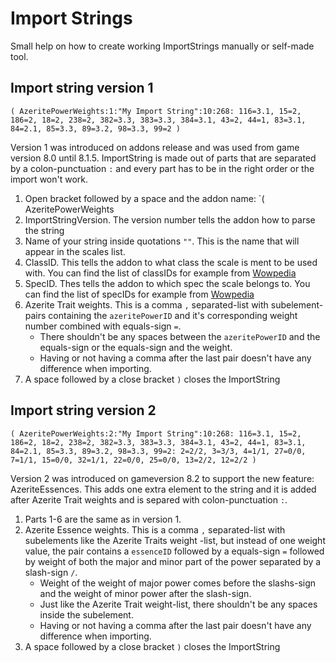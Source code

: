 # Import Strings

Small help on how to create working ImportStrings manually or self-made tool.

## Import string version 1

`( AzeritePowerWeights:1:"My Import String":10:268: 116=3.1, 15=2, 186=2, 18=2, 238=2, 382=3.3, 383=3.3, 384=3.1, 43=2, 44=1, 83=3.1, 84=2.1, 85=3.3, 89=3.2, 98=3.3, 99=2 )`

Version 1 was introduced on addons release and was used from game version 8.0 until 8.1.5. ImportString is made out of parts that are separated by a colon-punctuation `:` and every part has to be in the right order or the import won't work.

1. Open bracket followed by a space and the addon name: `( AzeritePowerWeights
2. ImportStringVersion. The version number tells the addon how to parse the string
3. Name of your string inside quotations `""`. This is the name that will appear in the scales list.
4. ClassID. This tells the addon to what class the scale is ment to be used with. You can find the list of classIDs for example from [Wowpedia](https://wow.gamepedia.com/ClassId)
5. SpecID. Thes tells the addon to which spec the scale belongs to. You can find the list of specIDs for example from [Wowpedia](https://wow.gamepedia.com/SpecializationID)
6. Azerite Trait weights. This is a comma `,` separated-list with subelement-pairs containing the `azeritePowerID` and it's corresponding weight number combined with equals-sign `=`.
   * There shouldn't be any spaces between the `azeritePowerID` and the equals-sign or the equals-sign and the weight.
   * Having or not having a comma after the last pair doesn't have any difference when importing.
7. A space followed by a close bracket `)` closes the ImportString

## Import string version 2

`( AzeritePowerWeights:2:"My Import String":10:268: 116=3.1, 15=2, 186=2, 18=2, 238=2, 382=3.3, 383=3.3, 384=3.1, 43=2, 44=1, 83=3.1, 84=2.1, 85=3.3, 89=3.2, 98=3.3, 99=2: 2=2/2, 3=3/3, 4=1/1, 27=0/0, 7=1/1, 15=0/0, 32=1/1, 22=0/0, 25=0/0, 13=2/2, 12=2/2 )`

Version 2 was introduced on gameversion 8.2 to support the new feature: AzeriteEssences. This adds one extra element to the string and it is added after Azerite Trait weights and is separed with colon-punctuation `:`.

1. Parts 1-6 are the same as in version 1.
2. Azerite Essence weights. This is a comma `,` separated-list with subelements like the Azerite Traits weight -list, but instead of one weight value, the pair contains a `essenceID` followed by a equals-sign `=` followed by weight of both the major and minor part of the power separated by a slash-sign `/`.
   * Weight of the weight of major power comes before the slashs-sign and the weight of minor power after the slash-sign.
   * Just like the Azerite Trait weight-list, there shouldn't be any spaces inside the subelement.
   * Having or not having a comma after the last pair doesn't have any difference when importing.
3. A space followed by a close bracket `)` closes the ImportString

